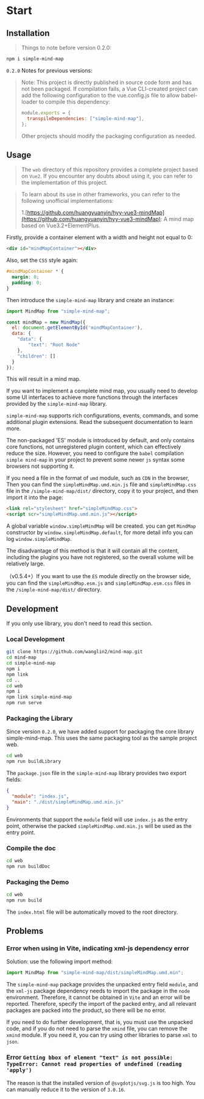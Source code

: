 # Start

## Installation

> Things to note before version 0.2.0:

```bash
npm i simple-mind-map
```

`0.2.0` Notes for previous versions:

> Note: This project is directly published in source code form and has not been
> packaged. If compilation fails, a Vue CLI-created project can add the
> following configuration to the vue.config.js file to allow babel-loader to
> compile this dependency:
>
> ```js
> module.exports = {
>   transpileDependencies: ["simple-mind-map"],
> };
> ```
>
> Other projects should modify the packaging configuration as needed.

## Usage

> The `web` directory of this repository provides a complete project based on `Vue2`. If you encounter any doubts about using it, you can refer to the implementation of this project.

> To learn about its use in other frameworks, you can refer to the following unofficial implementations:
>
> 1.[https://github.com/huangyuanyin/hyy-vue3-mindMap](https://github.com/huangyuanyin/hyy-vue3-mindMap): A mind map based on Vue3.2+ElementPlus.

Firstly, provide a container element with a width and height not equal to 0:

```html
<div id="mindMapContainer"></div>
```

Also, set the `CSS` style again:

```css
#mindMapContainer * {
  margin: 0;
  padding: 0;
}
```

Then introduce the `simple-mind-map` library and create an instance:

```js
import MindMap from "simple-mind-map";

const mindMap = new MindMap({
  el: document.getElementById('mindMapContainer'),
  data: {
    "data": {
        "text": "Root Node"
    },
    "children": []
  }
});
```

This will result in a mind map.

If you want to implement a complete mind map, you usually need to develop some UI interfaces to achieve more functions through the interfaces provided by the `simple-mind-map` library.

`simple-mind-map` supports rich configurations, events, commands, and some additional plugin extensions. Read the subsequent documentation to learn more.

The non-packaged 'ES' module is introduced by default, and only contains core functions, not unregistered plugin content, which can effectively reduce the size. However, you need to configure the `babel` compilation `simple mind-map` in your project to prevent some newer `js` syntax some browsers not supporting it.

If you need a file in the format of `umd` module, such as `CDN` in the browser, Then you can find the `simpleMindMap.umd.min.js` file and `simpleMindMap.css` file in the `/simple-mind-map/dist/` directory, copy it to your project, and then import it into the page:

```html
<link rel="stylesheet" href="simpleMindMap.css">
<script scr="simpleMindMap.umd.min.js"></script>
```

A global variable `window.simpleMindMap` will be created. you can get `MindMap` constructor by `window.simpleMindMap.default`, for more detail info you can log `window.simpleMindMap`.

The disadvantage of this method is that it will contain all the content, including the plugins you have not registered, so the overall volume will be relatively large.

（v0.5.4+）If you want to use the `ES` module directly on the browser side, you can find the `simpleMindMap.esm.js` and `simpleMindMap.esm.css` files in the `/simple-mind-map/dist/` directory.

## Development

If you only use library, you don't need to read this section.

### Local Development

```bash
git clone https://github.com/wanglin2/mind-map.git
cd mind-map
cd simple-mind-map
npm i
npm link
cd ..
cd web
npm i
npm link simple-mind-map
npm run serve
```

### Packaging the Library

Since version `0.2.0`, we have added support for packaging the core library
simple-mind-map. This uses the same packaging tool as the sample project web.

```bash
cd web
npm run buildLibrary
```

The `package.json` file in the `simple-mind-map` library provides two export
fields:

```json
{
  "module": "index.js",
  "main": "./dist/simpleMindMap.umd.min.js"
}
```

Environments that support the `module` field will use `index.js` as the entry
point, otherwise the packed `simpleMindMap.umd.min.js` will be used as the entry
point.

### Compile the doc

```bash
cd web 
npm run buildDoc
```

### Packaging the Demo

```bash
cd web
npm run build
```

The `index.html` file will be automatically moved to the root directory.

## Problems

### Error when using in Vite, indicating xml-js dependency error

Solution: use the following import method:

```js
import MindMap from "simple-mind-map/dist/simpleMindMap.umd.min";
```

The `simple-mind-map` package provides the unpacked entry field `module`, and
the `xml-js` package dependency needs to import the package in the `node`
environment. Therefore, it cannot be obtained in `Vite` and an error will be
reported. Therefore, specify the import of the packed entry, and all relevant
packages are packed into the product, so there will be no error.

If you need to do further development, that is, you must use the unpacked code,
and if you do not need to parse the `xmind` file, you can remove the `xmind`
module. If you need it, you can try using other libraries to parse `xml` to
`json`.

### Error `Getting bbox of element "text" is not possible: TypeError: Cannot read properties of undefined (reading 'apply')`

The reason is that the installed version of `@svgdotjs/svg.js` is too high. You can manually reduce it to the version of `3.0.16`.